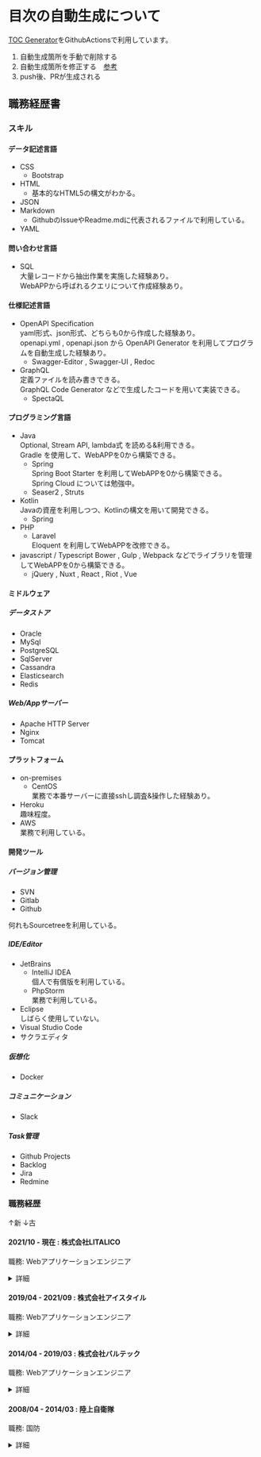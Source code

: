# 目次の自動生成について

[TOC Generator](https://github.com/technote-space/toc-generator)をGithubActionsで利用しています。

1. 自動生成箇所を手動で削除する
1. 自動生成箇所を修正する　[参考](https://github.com/mabubu0203/Curriculum-Vitae/wiki/Toc-Generatorの活用について)
1. push後、PRが生成される

## 職務経歴書

<!-- START doctoc -->
<!-- param::title::**目次**:: -->
<!-- END doctoc -->

### スキル

#### データ記述言語

- CSS  
  - Bootstrap  
- HTML  
  - 基本的なHTML5の構文がわかる。  
- JSON  
- Markdown  
  - GithubのIssueやReadme.mdに代表されるファイルで利用している。  
- YAML  

#### 問い合わせ言語

- SQL  
  大量レコードから抽出作業を実施した経験あり。  
  WebAPPから呼ばれるクエリについて作成経験あり。  

#### 仕様記述言語

- OpenAPI Specification  
  yaml形式、json形式、どちらも0から作成した経験あり。  
  openapi.yml , openapi.json から OpenAPI Generator を利用してプログラムを自動生成した経験あり。  
  - Swagger-Editor , Swagger-UI , Redoc  
- GraphQL  
  定義ファイルを読み書きできる。  
  GraphQL Code Generator などで生成したコードを用いて実装できる。  
  - SpectaQL  

#### プログラミング言語

- Java  
  Optional, Stream API, lambda式 を読める&利用できる。  
  Gradle を使用して、WebAPPを0から構築できる。  
  - Spring  
    Spring Boot Starter を利用してWebAPPを0から構築できる。  
    Spring Cloud については勉強中。  
  - Seaser2 , Struts  
- Kotlin  
  Javaの資産を利用しつつ、Kotlinの構文を用いて開発できる。  
  - Spring  
- PHP
  - Laravel  
    Eloquent を利用してWebAPPを改修できる。  
- javascript / Typescript
  Bower , Gulp , Webpack  などでライブラリを管理してWebAPPを0から構築できる。  
  - jQuery , Nuxt , React , Riot , Vue  

#### ミドルウェア

##### データストア

- Oracle
- MySql
- PostgreSQL
- SqlServer
- Cassandra
- Elasticsearch
- Redis

##### Web/Appサーバー

- Apache HTTP Server
- Nginx
- Tomcat

#### プラットフォーム

- on-premises  
  - CentOS  
    業務で本番サーバーに直接sshし調査&操作した経験あり。  
- Heroku  
  趣味程度。  
- AWS  
  業務で利用している。  

#### 開発ツール

##### バージョン管理

- SVN  
- Gitlab  
- Github  
  
何れもSourcetreeを利用している。

##### IDE/Editor

- JetBrains  
  - IntelliJ IDEA  
    個人で有償版を利用している。 
  - PhpStorm  
    業務で利用している。  
- Eclipse  
  しばらく使用していない。  
- Visual Studio Code  
- サクラエディタ  

##### 仮想化

- Docker

##### コミュニケーション

- Slack

##### Task管理

- Github Projects
- Backlog
- Jira
- Redmine

### 職務経歴

↑新 ↓古

#### 2021/10 - 現在 : 株式会社LITALICO

職務: Webアプリケーションエンジニア

<details>
  <summary>詳細</summary>
  WIP
</details>

#### 2019/04 - 2021/09 : 株式会社アイスタイル

職務: Webアプリケーションエンジニア

<details>
  <summary>詳細</summary>
  WIP
</details>

#### 2014/04 - 2019/03 : 株式会社バルテック

職務: Webアプリケーションエンジニア

<details>
  <summary>詳細</summary>
  WIP
</details>

#### 2008/04 - 2014/03 : 陸上自衛隊

職務: 国防

<details>
  <summary>詳細</summary>
  WIP
</details>

